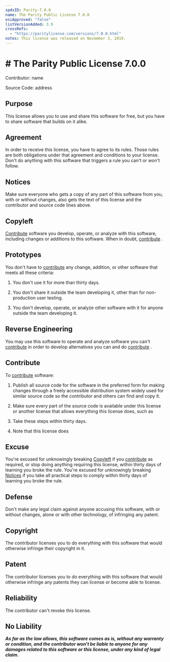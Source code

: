 ```yaml
---
spdxID: Parity-7.0.0
name: The Parity Public License 7.0.0
osiApproved: "false"
listVersionAdded: 3.9
crossRefs: 
  - "https://paritylicense.com/versions/7.0.0.html"
notes: This license was released on November 3, 2019.
---
```


# # The Parity Public License 7.0.0

Contributor: name

Source Code: address

## Purpose

This license allows you to use and share this software for free, but you have to share software that builds on it alike.

## Agreement

In order to receive this license, you have to agree to its rules. Those rules are both obligations under that agreement and conditions to your license. Don't do anything with this software that triggers a rule you can't or won't follow.

## Notices

Make sure everyone who gets a copy of any part of this software from you, with or without changes, also gets the text of this license and the contributor and source code lines above.

## Copyleft

[Contribute](#contribute) software you develop, operate, or analyze with this software, including changes or additions to this software. When in doubt, [contribute](#contribute) .

## Prototypes

You don't have to [contribute](#contribute) any change, addition, or other software that meets all these criteria:

1. You don't use it for more than thirty days.

2. You don't share it outside the team developing it, other than for non-production user testing.

3. You don't develop, operate, or analyze other software with it for anyone outside the team developing it.

## Reverse Engineering

You may use this software to operate and analyze software you can't [contribute](#contribute) in order to develop alternatives you can and do [contribute](#contribute) .

## Contribute

To [contribute](#contribute) software:

1. Publish all source code for the software in the preferred form for making changes through a freely accessible distribution system widely used for similar source code so the contributor and others can find and copy it.

2. Make sure every part of the source code is available under this license or another license that allows everything this license does, such as

3. Take these steps within thirty days.

4. Note that this license does

## Excuse

You're excused for unknowingly breaking [Copyleft](#copyleft) if you [contribute](#contribute) as required, or stop doing anything requiring this license, within thirty days of learning you broke the rule. You're excused for unknowingly breaking [Notices](#notices) if you take all practical steps to comply within thirty days of learning you broke the rule.

## Defense

Don't make any legal claim against anyone accusing this software, with or without changes, alone or with other technology, of infringing any patent.

## Copyright

The contributor licenses you to do everything with this software that would otherwise infringe their copyright in it.

## Patent

The contributor licenses you to do everything with this software that would otherwise infringe any patents they can license or become able to license.

## Reliability

The contributor can't revoke this license.

## No Liability

***As far as the law allows, this software comes as is, without any warranty or condition, and the contributor won't be liable to anyone for any damages related to this software or this license, under any kind of legal claim.***
